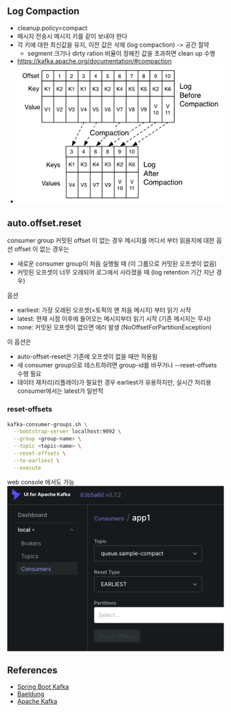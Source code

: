 

## Log Compaction
- cleanup.policy=compact
- 메시지 전송시 메시지 키를 같이 보내야 한다
- 각 키에 대한 최신값을 유지, 이전 값은 삭제 (log compaction) -> 공간 절약
  - segment 크기나 dirty ration 비율이 정해진 값을 초과하면 clean up 수행
- https://kafka.apache.org/documentation/#compaction
- ![log-compaction.png](log-compaction.png)

## auto.offset.reset
consumer group 커밋된 offset 이 없는 경우 메시지를 어디서 부터 읽을지에 대한 옵션
offset 이 없는 경우는
- 새로운 consumer group이 처음 실행될 때 (이 그룹으로 커밋된 오프셋이 없음)
- 커밋된 오프셋이 너무 오래되어 로그에서 사라졌을 때 (log retention 기간 지난 경우)

옵션
- earliest:	가장 오래된 오프셋(=토픽의 맨 처음 메시지) 부터 읽기 시작
- latest: 현재 시점 이후에 들어오는 메시지부터 읽기 시작 (기존 메시지는 무시)
- none:	커밋된 오프셋이 없으면 에러 발생 (NoOffsetForPartitionException)

이 옵션은
- auto-offset-reset은 기존에 오프셋이 없을 때만 적용됨
- 새 consumer group으로 테스트하려면 group-id를 바꾸거나 --reset-offsets 수행 필요
- 데이터 재처리(리플레이)가 필요한 경우 earliest가 유용하지만, 실시간 처리용 consumer에서는 latest가 일반적

### reset-offsets 
```sh
kafka-consumer-groups.sh \
  --bootstrap-server localhost:9092 \
  --group <group-name> \
  --topic <topic-name> \
  --reset-offsets \
  --to-earliest \
  --execute
```
web console 에서도 가능
![img.png](img.png)

## References
- [Spring Boot Kafka](https://docs.spring.io/spring-boot/docs/current/reference/html/messaging.html#messaging.kafka)
- [Baeldung](https://www.baeldung.com/spring-kafka)
- [Apache Kafka](https://kafka.apache.org/documentation/#gettingStarted) 